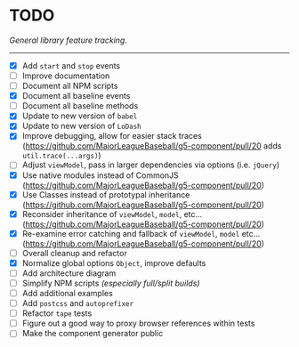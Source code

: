 # TODO

_General library feature tracking._

---

- [x] Add `start` and `stop` events
- [ ] Improve documentation
- [ ] Document all NPM scripts
- [x] Document all baseline events
- [ ] Document all baseline methods
- [x] Update to new version of `babel`
- [x] Update to new version of `LoDash`
- [x] Improve debugging, allow for easier stack traces (https://github.com/MajorLeagueBaseball/g5-component/pull/20 adds `util.trace(...args)`)
- [ ] Adjust `viewModel`, pass in larger dependencies via options (i.e. `jQuery`)
- [x] Use native modules instead of CommonJS (https://github.com/MajorLeagueBaseball/g5-component/pull/20)
- [x] Use Classes instead of prototypal inheritance (https://github.com/MajorLeagueBaseball/g5-component/pull/20)
- [x] Reconsider inheritance of `viewModel`, `model`, etc... (https://github.com/MajorLeagueBaseball/g5-component/pull/20)
- [x] Re-examine error catching and fallback of `viewModel`, `model` etc... (https://github.com/MajorLeagueBaseball/g5-component/pull/20)
- [ ] Overall cleanup and refactor
- [x] Normalize global options `Object`, improve defaults
- [ ] Add architecture diagram
- [ ] Simplify NPM scripts _(especially full/split builds)_
- [ ] Add additional examples
- [ ] Add `postcss` and `autoprefixer`
- [ ] Refactor `tape` tests
- [ ] Figure out a good way to proxy browser references within tests
- [ ] Make the component generator public
